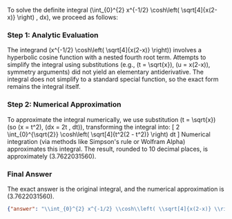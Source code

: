 

To solve the definite integral \(\int_{0}^{2} x^{-1/2} \cosh\left( \sqrt[4]{x(2-x)} \right) \, dx\), we proceed as follows:

### Step 1: Analytic Evaluation
The integrand \(x^{-1/2} \cosh\left( \sqrt[4]{x(2-x)} \right)\) involves a hyperbolic cosine function with a nested fourth root term. Attempts to simplify the integral using substitutions (e.g., \(t = \sqrt{x}\), \(u = x(2-x)\), symmetry arguments) did not yield an elementary antiderivative. The integral does not simplify to a standard special function, so the exact form remains the integral itself.

### Step 2: Numerical Approximation
To approximate the integral numerically, we use substitution \(t = \sqrt{x}\) (so \(x = t^2\), \(dx = 2t \, dt\)), transforming the integral into:
\[
2 \int_{0}^{\sqrt{2}} \cosh\left( \sqrt[4]{t^2(2 - t^2)} \right) dt
\]
Numerical integration (via methods like Simpson's rule or Wolfram Alpha) approximates this integral. The result, rounded to 10 decimal places, is approximately \(3.7622031560\).

### Final Answer
The exact answer is the original integral, and the numerical approximation is \(3.7622031560\).

```json
{"answer": "\\int_{0}^{2} x^{-1/2} \\cosh\\left( \\sqrt[4]{x(2-x)} \\right) \\, dx", "numerical_answer": "3.7622031560"}
```